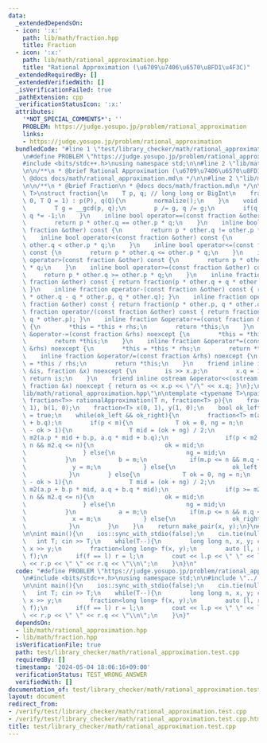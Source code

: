 ```yaml
---
data:
  _extendedDependsOn:
  - icon: ':x:'
    path: lib/math/fraction.hpp
    title: Fraction
  - icon: ':x:'
    path: lib/math/rational_approximation.hpp
    title: "Rational Approximation (\u6709\u7406\u6570\u8FD1\u4F3C)"
  _extendedRequiredBy: []
  _extendedVerifiedWith: []
  _isVerificationFailed: true
  _pathExtension: cpp
  _verificationStatusIcon: ':x:'
  attributes:
    '*NOT_SPECIAL_COMMENTS*': ''
    PROBLEM: https://judge.yosupo.jp/problem/rational_approximation
    links:
    - https://judge.yosupo.jp/problem/rational_approximation
  bundledCode: "#line 1 \"test/library_checker/math/rational_approximation.test.cpp\"\
    \n#define PROBLEM \"https://judge.yosupo.jp/problem/rational_approximation\"\n\
    #include <bits/stdc++.h>\nusing namespace std;\n\n#line 2 \"lib/math/rational_approximation.hpp\"\
    \n\n/**\n * @brief Rational Approximation (\u6709\u7406\u6570\u8FD1\u4F3C)\n *\
    \ @docs docs/math/rational_approximation.md\n */\n\n#line 2 \"lib/math/fraction.hpp\"\
    \n\n/**\n * @brief Fraction\n * @docs docs/math/fraction.md\n */\n\ntemplate <typename\
    \ T>\nstruct fraction{\n    T p, q; // long long or BigInt\n    fraction(T P =\
    \ 0, T Q = 1) : p(P), q(Q){\n        normalize();\n    }\n    void normalize(){\n\
    \        T g = __gcd(p, q);\n        p /= g, q /= g;\n        if(q < 0) p *= -1,\
    \ q *= -1;\n    }\n    inline bool operator==(const fraction &other) const {\n\
    \        return p * other.q == other.p * q;\n    }\n    inline bool operator!=(const\
    \ fraction &other) const {\n        return p * other.q != other.p * q;\n    }\n\
    \    inline bool operator<(const fraction &other) const {\n        return p *\
    \ other.q < other.p * q;\n    }\n    inline bool operator<=(const fraction &other)\
    \ const {\n        return p * other.q <= other.p * q;\n    }\n    inline bool\
    \ operator>(const fraction &other) const {\n        return p * other.q > other.p\
    \ * q;\n    }\n    inline bool operator>=(const fraction &other) const {\n   \
    \     return p * other.q >= other.p * q;\n    }\n    inline fraction operator+(const\
    \ fraction &other) const { return fraction(p * other.q + q * other.p, q * other.q);\
    \ }\n    inline fraction operator-(const fraction &other) const { return fraction(p\
    \ * other.q - q * other.p, q * other.q); }\n    inline fraction operator*(const\
    \ fraction &other) const { return fraction(p * other.p, q * other.q); }\n    inline\
    \ fraction operator/(const fraction &other) const { return fraction(p * other.q,\
    \ q * other.p); }\n    inline fraction &operator+=(const fraction &rhs) noexcept\
    \ {\n        *this = *this + rhs;\n        return *this;\n    }\n    inline fraction\
    \ &operator-=(const fraction &rhs) noexcept {\n        *this = *this - rhs;\n\
    \        return *this;\n    }\n    inline fraction &operator*=(const fraction\
    \ &rhs) noexcept {\n        *this = *this * rhs;\n        return *this;\n    }\n\
    \    inline fraction &operator/=(const fraction &rhs) noexcept {\n        *this\
    \ = *this / rhs;\n        return *this;\n    }\n    friend inline istream &operator>>(istream\
    \ &is, fraction &x) noexcept {\n        is >> x.p;\n        x.q = 1;\n       \
    \ return is;\n    }\n    friend inline ostream &operator<<(ostream &os, const\
    \ fraction &x) noexcept { return os << x.p << \"/\" << x.q; }\n};\n#line 9 \"\
    lib/math/rational_approximation.hpp\"\n\ntemplate <typename T>\npair<fraction<T>,\
    \ fraction<T>> rationalApproximation(T n, fraction<T> p){\n    fraction<T> a(0,\
    \ 1), b(1, 0);\n    fraction<T> x(0, 1), y(1, 0);\n    bool ok_left = true, ok_right\
    \ = true;\n    while(ok_left && ok_right){\n        fraction<T> m(a.p + b.p, a.q\
    \ + b.q);\n        if(p < m){\n            T ok = 0, ng = n;\n            while(ng\
    \ - ok > 1){\n                T mid = (ok + ng) / 2;\n                fraction<T>\
    \ m2(a.p * mid + b.p, a.q * mid + b.q);\n                if(p < m2 && m2.p <=\
    \ n && m2.q <= n){\n                    ok = mid;\n                    m = m2;\n\
    \                } else{\n                    ng = mid;\n                }\n \
    \           }\n            b = m;\n            if(m.p <= n && m.q <= n){\n   \
    \             y = m;\n            } else{\n                ok_left = false;\n\
    \            }\n        } else{\n            T ok = 0, ng = n;\n            while(ng\
    \ - ok > 1){\n                T mid = (ok + ng) / 2;\n                fraction<T>\
    \ m2(a.p + b.p * mid, a.q + b.q * mid);\n                if(p >= m2 && m2.p <=\
    \ n && m2.q <= n){\n                    ok = mid;\n                    m = m2;\n\
    \                } else{\n                    ng = mid;\n                }\n \
    \           }\n            a = m;\n            if(m.p <= n && m.q <= n){\n   \
    \             x = m;\n            } else{\n                ok_right = false;\n\
    \            }\n        }\n    }\n    return make_pair(x, y);\n}\n#line 6 \"test/library_checker/math/rational_approximation.test.cpp\"\
    \n\nint main(){\n    ios::sync_with_stdio(false);\n    cin.tie(nullptr);\n\n \
    \   int T; cin >> T;\n    while(T--){\n        long long n, x, y; cin >> n >>\
    \ x >> y;\n        fraction<long long> f(x, y);\n        auto [l, r] = rationalApproximation(n,\
    \ f);\n        if(f == l) r = l;\n        cout << l.p << \" \" << l.q << \" \"\
    \ << r.p << \" \" << r.q << \"\\n\";\n    }\n}\n"
  code: "#define PROBLEM \"https://judge.yosupo.jp/problem/rational_approximation\"\
    \n#include <bits/stdc++.h>\nusing namespace std;\n\n#include \"../../../lib/math/rational_approximation.hpp\"\
    \n\nint main(){\n    ios::sync_with_stdio(false);\n    cin.tie(nullptr);\n\n \
    \   int T; cin >> T;\n    while(T--){\n        long long n, x, y; cin >> n >>\
    \ x >> y;\n        fraction<long long> f(x, y);\n        auto [l, r] = rationalApproximation(n,\
    \ f);\n        if(f == l) r = l;\n        cout << l.p << \" \" << l.q << \" \"\
    \ << r.p << \" \" << r.q << \"\\n\";\n    }\n}"
  dependsOn:
  - lib/math/rational_approximation.hpp
  - lib/math/fraction.hpp
  isVerificationFile: true
  path: test/library_checker/math/rational_approximation.test.cpp
  requiredBy: []
  timestamp: '2024-05-04 18:06:16+09:00'
  verificationStatus: TEST_WRONG_ANSWER
  verifiedWith: []
documentation_of: test/library_checker/math/rational_approximation.test.cpp
layout: document
redirect_from:
- /verify/test/library_checker/math/rational_approximation.test.cpp
- /verify/test/library_checker/math/rational_approximation.test.cpp.html
title: test/library_checker/math/rational_approximation.test.cpp
---
```

